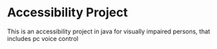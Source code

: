 # Accessibility Project
This is an accessibility project in java for visually impaired persons, that includes pc voice control
